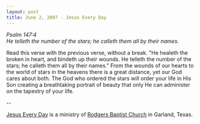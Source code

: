 ```yaml
---
layout: post
title: June 2, 2007 - Jesus Every Day
---
```


_Psalm 147:4  
He telleth the number of the stars; he calleth them all by their
names._

Read this verse with the previous verse, without a break. "He
healeth the broken in heart, and bindeth up their wounds. He telleth
the number of the stars; he calleth them all by their names." From
the wounds of our hearts to the world of stars in the heavens there
is a great distance, yet our God cares about both. The God who
ordered the stars will order your life in His Son creating a
breathtaking portrait of beauty that only He can administer on the
tapestry of your life.

 --

<a href=http://jesuseveryday.net>Jesus Every Day</a> is a ministry of <a href=http://rodgersbaptist.net>Rodgers Baptist Church</a> in Garland, Texas.
